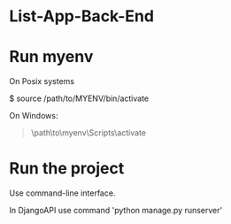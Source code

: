 # List-App-Back-End


# Run myenv 

On Posix systems

$ source /path/to/MYENV/bin/activate

On Windows:

> \path\to\myenv\Scripts\activate

# Run the project

Use command-line interface.

In DjangoAPI use command 'python manage.py runserver'
